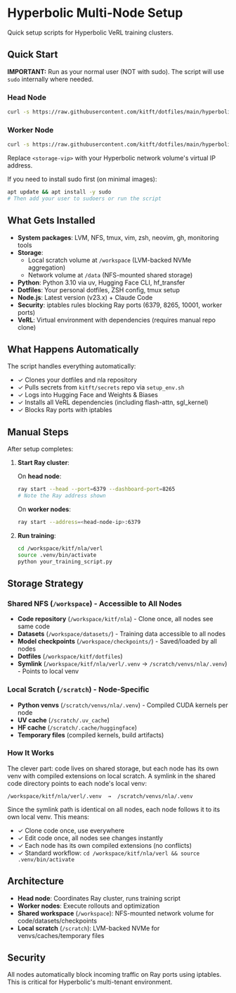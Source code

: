 # Hyperbolic Multi-Node Setup

Quick setup scripts for Hyperbolic VeRL training clusters.

## Quick Start

**IMPORTANT:** Run as your normal user (NOT with sudo). The script will use `sudo` internally where needed.

### Head Node

```bash
curl -s https://raw.githubusercontent.com/kitft/dotfiles/main/hyperbolic/quick_init.sh | bash -s -- head <storage-vip>
```

### Worker Node

```bash
curl -s https://raw.githubusercontent.com/kitft/dotfiles/main/hyperbolic/quick_init.sh | bash -s -- worker <storage-vip>
```

Replace `<storage-vip>` with your Hyperbolic network volume's virtual IP address.

If you need to install sudo first (on minimal images):
```bash
apt update && apt install -y sudo
# Then add your user to sudoers or run the script
```

## What Gets Installed

- **System packages**: LVM, NFS, tmux, vim, zsh, neovim, gh, monitoring tools
- **Storage**:
  - Local scratch volume at `/workspace` (LVM-backed NVMe aggregation)
  - Network volume at `/data` (NFS-mounted shared storage)
- **Python**: Python 3.10 via uv, Hugging Face CLI, hf_transfer
- **Dotfiles**: Your personal dotfiles, ZSH config, tmux setup
- **Node.js**: Latest version (v23.x) + Claude Code
- **Security**: iptables rules blocking Ray ports (6379, 8265, 10001, worker ports)
- **VeRL**: Virtual environment with dependencies (requires manual repo clone)

## What Happens Automatically

The script handles everything automatically:
- ✓ Clones your dotfiles and nla repository
- ✓ Pulls secrets from `kitft/secrets` repo via `setup_env.sh`
- ✓ Logs into Hugging Face and Weights & Biases
- ✓ Installs all VeRL dependencies (including flash-attn, sgl_kernel)
- ✓ Blocks Ray ports with iptables

## Manual Steps

After setup completes:

1. **Start Ray cluster**:

   On **head node**:
   ```bash
   ray start --head --port=6379 --dashboard-port=8265
   # Note the Ray address shown
   ```

   On **worker nodes**:
   ```bash
   ray start --address=<head-node-ip>:6379
   ```

2. **Run training**:
   ```bash
   cd /workspace/kitf/nla/verl
   source .venv/bin/activate
   python your_training_script.py
   ```

## Storage Strategy

### Shared NFS (`/workspace`) - Accessible to All Nodes
- **Code repository** (`/workspace/kitf/nla`) - Clone once, all nodes see same code
- **Datasets** (`/workspace/datasets/`) - Training data accessible to all nodes
- **Model checkpoints** (`/workspace/checkpoints/`) - Saved/loaded by all nodes
- **Dotfiles** (`/workspace/kitf/dotfiles`)
- **Symlink** (`/workspace/kitf/nla/verl/.venv` → `/scratch/venvs/nla/.venv`) - Points to local venv

### Local Scratch (`/scratch`) - Node-Specific
- **Python venvs** (`/scratch/venvs/nla/.venv`) - Compiled CUDA kernels per node
- **UV cache** (`/scratch/.uv_cache`)
- **HF cache** (`/scratch/.cache/huggingface`)
- **Temporary files** (compiled kernels, build artifacts)

### How It Works

The clever part: code lives on shared storage, but each node has its own venv with compiled extensions on local scratch. A symlink in the shared code directory points to each node's local venv:

```
/workspace/kitf/nla/verl/.venv  →  /scratch/venvs/nla/.venv
```

Since the symlink path is identical on all nodes, each node follows it to its own local venv. This means:
- ✓ Clone code once, use everywhere
- ✓ Edit code once, all nodes see changes instantly
- ✓ Each node has its own compiled extensions (no conflicts)
- ✓ Standard workflow: `cd /workspace/kitf/nla/verl && source .venv/bin/activate`

## Architecture

- **Head node**: Coordinates Ray cluster, runs training script
- **Worker nodes**: Execute rollouts and optimization
- **Shared workspace** (`/workspace`): NFS-mounted network volume for code/datasets/checkpoints
- **Local scratch** (`/scratch`): LVM-backed NVMe for venvs/caches/temporary files

## Security

All nodes automatically block incoming traffic on Ray ports using iptables. This is critical for Hyperbolic's multi-tenant environment.
